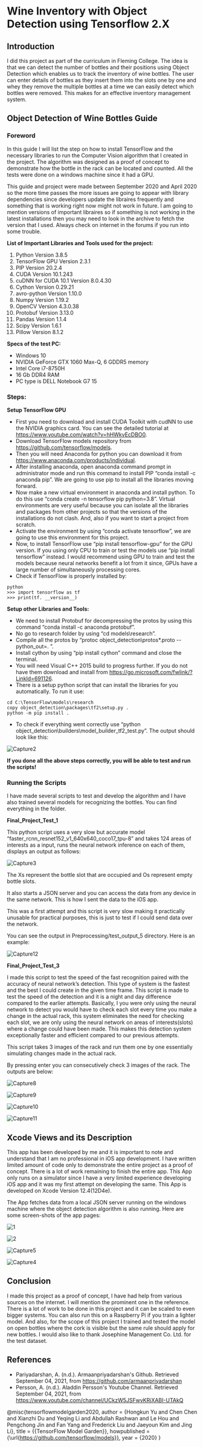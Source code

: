 # Wine Inventory with Object Detection using Tensorflow 2.X

## Introduction

I did this project as part of the curriculum in Fleming College. The idea is that we can detect the number of bottles and their positions using Object Detection which enables us to track the inventory of wine bottles. The user can enter details of bottles as they insert them into the slots one by one and whey they remove the multiple bottles at a time we can easily detect which bottles were removed. This makes for an effective inventory management system.

## Object Detection of Wine Bottles Guide

### Foreword

In this guide I will list the step on how to install TensorFlow and the necessary libraries to run the Computer Vision algorithm that I created in the project. The algorithm was designed as a proof of concept to demonstrate how the bottle in the rack can be located and counted. All the tests were done on a windows machine since it had a GPU.

This guide and project were made between September 2020 and April 2020 so the more time passes the more issues are going to appear with library dependencies since developers update the libraires frequently and something that is working right now might not work in future. I am going to mention versions of important libraires so if something is not working in the latest installations then you may need to look in the archive to fetch the version that I used. Always check on internet in the forums if you run into some trouble.

**List of Important Libraries and Tools used for the project:**

1.	Python Version 3.8.5
2.	TensorFlow GPU Version 2.3.1
3.	PIP Version 20.2.4
4.	CUDA Version 10.1.243
5.	cuDNN for CUDA 10.1 Version 8.0.4.30
6.	Cython Version 0.29.21
7.	avro-python Version 1.10.0
8.	Numpy Version 1.19.2
9.	OpenCV Version 4.3.0.38
10.	Protobuf Version 3.13.0
11.	Pandas Version 1.1.4
12.	Scipy Version 1.6.1
13.	Pillow Version 8.1.2

**Specs of the test PC:**

* Windows 10
* NVIDIA GeForce GTX 1060 Max-Q, 6 GDDR5 memory
* Intel Core i7-8750H
* 16 Gb DDR4 RAM
* PC type is DELL Notebook G7 15

### Steps:

**Setup TensorFlow GPU**

* First you need to download and install CUDA Toolkit with cudNN to use the NVIDIA graphics card. You can see the detailed tutorial at https://www.youtube.com/watch?v=hHWkvEcDBO0.
* Download TensorFlow models repository from https://github.com/tensorflow/models.
* Then you will need Anaconda for python you can download it from https://www.anaconda.com/products/individual.
* After installing anaconda, open anaconda command prompt in administrator mode and run this command to install PIP “conda install -c anaconda pip”. We are going to use pip to install all the libraries moving forward.
* Now make a new virtual environment in anaconda and install python. To do this use “conda create -n tensorflow pip python=3.8”. Virtual environments are very useful because you can isolate all the libraries and packages from other projects so that the versions of the installations do not clash. And, also if you want to start a project from scratch.
* Activate the environment by using “conda activate tensorflow”, we are going to use this environment for this project.
* Now, to install TensorFlow use “pip install tensorflow-gpu” for the GPU version. If you using only CPU to train or test the models use “pip install tensorflow” instead. I would recommend using GPU to train and test the models because neural networks benefit a lot from it since, GPUs have a large number of simultaneously processing cores. 
* Check if TensorFlow is properly installed by:
```Shell
python
>>> import tensorflow as tf
>>> print(tf. __version__)
```

**Setup other Libraries and Tools:**

* We need to install Protobuf for decompressing the protos by using this command “conda install -c anaconda protobuf”.
* No go to research folder by using “cd models\research”.
* Compile all the protos by “protoc object_detection\protos\*.proto --python_out=. ”.
* Install cython by using “pip install cython” command and close the terminal.
* You will need Visual C++ 2015 build to progress further. If you do not have them download and install from https://go.microsoft.com/fwlink/?LinkId=691126.
* There is a setup python script that can install the libraries for you automatically. To run it use:
```Shell
cd C:\TensorFlow\models\research
copy object_detection\packages\tf2\setup.py .
python -m pip install .
```
* To check if everything went correctly use “python object_detection\builders\model_builder_tf2_test.py”. The output should look like this:

![Capture2](https://user-images.githubusercontent.com/89932233/132107035-f17d7709-9817-4c52-a726-e6ea423b434f.PNG)

**If you done all the above steps correctly, you will be able to test and run the scripts!**

### Running the Scripts

I have made several scripts to test and develop the algorithm and I have also trained several models for recognizing the bottles. You can find everything in the folder.

**Final_Project_Test_1**

This python script uses a very slow but accurate model “faster_rcnn_resnet152_v1_640x640_coco17_tpu-8” and takes 124 areas of interests as a input, runs the neural network inference on each of them, displays an output as follows:

![Capture3](https://user-images.githubusercontent.com/89932233/132107218-0da44706-7639-4185-aa09-4af58a9b99fa.PNG)

The Xs represent the bottle slot that are occupied and Os represent empty bottle slots.

It also starts a JSON server and you can access the data from any device in the same network. This is how I sent the data to the iOS app.

This was a first attempt and this script is very slow making it practically unusable for practical purposes, this is just to test if I could send data over the network.

You can see the output in Preprocessing/test_output_5 directory. Here is an example:

![Capture12](https://user-images.githubusercontent.com/89932233/132107904-1f392e49-9667-4f43-bc62-6e7b8fa3b2d7.PNG)

**Final_Project_Test_3**

I made this script to test the speed of the fast recognition paired with the accuracy of neural network’s detection. This type of system is the fastest and the best I could create in the given time frame. This script is made to test the speed of the detection and it is a night and day difference compared to the earlier attempts. Basically, I you were only using the neural network to detect you would have to check each slot every time you make a change in the actual rack, this system eliminates the need for checking each slot, we are only using the neural network on areas of interests(slots) where a change could have been made. This makes this detection system exceptionally faster and efficient compared to our previous attempts.

This script takes 3 images of the rack and run them one by one essentially simulating changes made in the actual rack.

By pressing enter you can consecutively check 3 images of the rack. The outputs are below:

![Capture8](https://user-images.githubusercontent.com/89932233/132107365-81ccdd63-97a4-4601-8372-bbce1e808280.PNG)

![Capture9](https://user-images.githubusercontent.com/89932233/132107368-9f5b670e-29b6-4341-87bc-2a8f0f62111e.PNG)

![Capture10](https://user-images.githubusercontent.com/89932233/132107369-337bf072-976d-48e4-9042-4a5febee0c15.PNG)

![Capture11](https://user-images.githubusercontent.com/89932233/132107370-03408e3f-aca6-41bb-b66d-8e2361ffcc60.PNG)


## Xcode Views and its Description

This app has been developed by me and it is important to note and understand that I am no professional in iOS app development. I have written limited amount of code only to demonstrate the entire project as a proof of concept. There is a lot of work remaining to finish the entire app. This App only runs on a simulator since I have a very limited experience developing iOS app and it was my first attempt on developing the same. This App is developed on Xcode Version 12.4(12D4e).

The App fetches data from a local JSON server running on the windows machine where the object detection algorithm is also running. Here are some screen-shots of the app pages:

![1](https://user-images.githubusercontent.com/89932233/132107936-0b138694-79d9-4f43-abdf-ccc86b194085.png)

![2](https://user-images.githubusercontent.com/89932233/132107939-71ca1150-4d2f-416c-9774-7e00d942a295.png)

![Capture5](https://user-images.githubusercontent.com/89932233/132108018-ee6528b0-0e98-4940-b13b-37d8bd63e23a.PNG)

![Capture4](https://user-images.githubusercontent.com/89932233/132108020-0d4ab5bf-6d57-4b31-8a2b-ee921c55b961.PNG)


## Conclusion

I made this project as a proof of concept, I have had help from various sources on the internet. I will mention the prominent one in the reference. There is a lot of work to be done in this project and it can be scaled to even bigger systems. You can also run this on a Raspberry Pi if you train a lighter model. And also, for the scope of this project I trained and tested the model on open bottles where the cork is visible but the same rule should apply for new bottles. I would also like to thank Josephine Management Co. Ltd. for the test dataset.

## References

* Pariyadarshan, A. (n.d.). Armaanpriyadarshan's Github. Retrieved September 04, 2021, 
        from https://github.com/armaanpriyadarshan
* Persson, A. (n.d.). Aladdin Persson's Youtube Channel. Retrieved September 04, 2021, 
        from https://www.youtube.com/channel/UCkzW5JSFwvKRjXABI-UTAkQ

@misc{tensorflowmodelgarden2020,
  author = {Hongkun Yu and Chen Chen and Xianzhi Du and Yeqing Li and
            Abdullah Rashwan and Le Hou and Pengchong Jin and Fan Yang and
            Frederick Liu and Jaeyoun Kim and Jing Li},
  title = {{TensorFlow Model Garden}},
  howpublished = {\url{https://github.com/tensorflow/models}},
  year = {2020}
}

